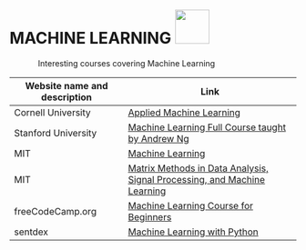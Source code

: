 # MACHINE LEARNING <img src="https://github.com/TincyThomas/learningdigest101.github.io/blob/main/Machine%20Learning/images/machine-learning.png" height="60" width="60" >

<p><img src="https://cdn.worldvectorlogo.com/logos/new-youtube-logo.svg"  width="50" height="10"/>Interesting courses covering Machine Learning </p>

| Website name and description | Link                                                                                                                                                 |
| ---------------------------- | ---------------------------------------------------------------------------------------------------------------------------------------------------- |
| Cornell University           | [Applied Machine Learning](https://www.youtube.com/playlist?list=PL2UML_KCiC0UlY7iCQDSiGDMovaupqc83)                                                 |
| Stanford University          | [Machine Learning Full Course taught by Andrew Ng](https://www.youtube.com/playlist?list=PLoROMvodv4rMiGQp3WXShtMGgzqpfVfbU)                         |
| MIT                          | [Machine Learning](https://www.youtube.com/playlist?list=PLxC_ffO4q_rW0bqQB80_vcQB09HOA3ClV)                                                         |
| MIT                          | [Matrix Methods in Data Analysis, Signal Processing, and Machine Learning](https://www.youtube.com/playlist?list=PLUl4u3cNGP63oMNUHXqIUcrkS2PivhN3k) |
| freeCodeCamp.org             | [Machine Learning Course for Beginners](https://www.youtube.com/watch?v=NWONeJKn6kc)                                                                 |
| sentdex                      | [Machine Learning with Python](https://www.youtube.com/playlist?list=PLQVvvaa0QuDfKTOs3Keq_kaG2P55YRn5v)                                             |
